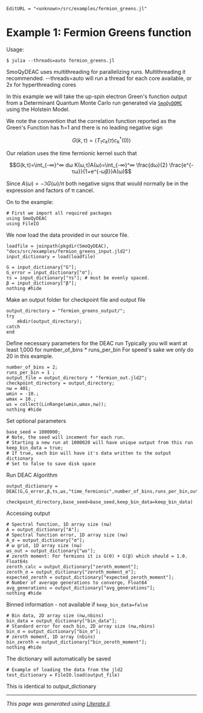 ```@meta
EditURL = "<unknown>/src/examples/fermion_greens.jl"
```

# Example 1: Fermion Greens function

 Usage:

  `$ julia --threads=auto fermion_greens.jl`

  SmoQyDEAC uses multithreading for parallelizing runs. Multithreading it recommended.
  --threads=auto will run a thread for each core available, or 2x for hyperthreading cores

In this example we will take the up-spin electron Green's function output from a Determinant Quantum Monte Carlo run
generated via [`SmoQyDQMC`](https://github.com/SmoQySuite/SmoQyDQMC.jl) using the Holstein Model.

We note the convention that the correlation function reported as the Green's Function has ħ=1 and there is no leading negative sign
```math
G(k,τ)=⟨T_{τ}c_k(τ)c_k^†(0)⟩
```
Our relation uses the time fermionic kernel such that
```math
G(k,τ)=\int_{-∞}^∞ dω K(ω,τ)A(ω)=\int_{-∞}^∞ \frac{dω}{2} \frac{e^{-τω}}{1+e^{-ωβ}}A(ω)
```
Since $A(ω)=-ℑG(ω)/π$ both negative signs that would normally be in the expression and factors of π cancel.

On to the example:

````@example fermion_greens
# First we import all required packages
using SmoQyDEAC
using FileIO
````

We now load the data provided in our source file.

````@example fermion_greens
loadfile = joinpath(pkgdir(SmoQyDEAC), "docs/src/examples/fermion_greens_input.jld2")
input_dictionary = load(loadfile)

G = input_dictionary["G"];
G_error = input_dictionary["σ"];
τs = input_dictionary["τs"]; # must be evenly spaced.
β = input_dictionary["β"];
nothing #hide
````

Make an output folder for checkpoint file and output file

````@example fermion_greens
output_directory = "fermion_greens_output/";
try
    mkdir(output_directory);
catch
end
````

Define necessary parameters for the DEAC run
Typically you will want at least 1,000 for number_of_bins * runs_per_bin
For speed's sake we only do 20 in this example.

````@example fermion_greens
number_of_bins = 2;
runs_per_bin = 1 ;
output_file = output_directory * "fermion_out.jld2";
checkpoint_directory = output_directory;
nω = 401;
ωmin = -10.;
ωmax = 10.;
ωs = collect(LinRange(ωmin,ωmax,nω));
nothing #hide
````

Set optional parameters

````@example fermion_greens
base_seed = 1000000;
# Note, the seed will incement for each run.
# Starting a new run at 1000020 will have unique output from this run
keep_bin_data = true;
# If true, each bin will have it's data written to the output dictionary
# Set to false to save disk space
````

Run DEAC Algorithm

````@example fermion_greens
output_dictionary = DEAC(G,G_error,β,τs,ωs,"time_fermionic",number_of_bins,runs_per_bin,output_file,
                         checkpoint_directory,base_seed=base_seed,keep_bin_data=keep_bin_data)
````

Accessing output

````@example fermion_greens
# Spectral function, 1D array size (nω)
A = output_dictionary["A"];
# Spectral function error, 1D array size (nω)
A_σ = output_dictionary["σ"];
# ω grid, 1D array size (nω)
ωs_out = output_dictionary["ωs"];
# zeroth moment: For fermions it is G(0) + G(β) which should = 1.0. Float64s
zeroth_calc = output_dictionary["zeroth_moment"];
zeroth_σ = output_dictionary["zeroth_moment_σ"];
expected_zeroth = output_dictionary["expected_zeroth_moment"];
# Number of average generations to converge, Float64
avg_generations = output_dictionary["avg_generations"];
nothing #hide
````

Binned information - not available if `keep_bin_data=false`

````@example fermion_greens
# Bin data, 2D array size (nω,nbins)
bin_data = output_dictionary["bin_data"];
# Standard error for each bin, 2D array size (nω,nbins)
bin_σ = output_dictionary["bin_σ"];
# zeroth moment, 1D array (nbins)
bin_zeroth = output_dictionary["bin_zeroth_moment"];
nothing #hide
````

The dictionary will automatically be saved

````@example fermion_greens
# Example of loading the data from the jld2
test_dictionary = FileIO.load(output_file)
````

This is identical to output_dictionary

---

*This page was generated using [Literate.jl](https://github.com/fredrikekre/Literate.jl).*

